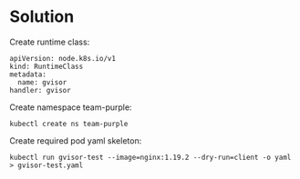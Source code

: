 # Solution

Create runtime class:

    apiVersion: node.k8s.io/v1
    kind: RuntimeClass
    metadata:
      name: gvisor 
    handler: gvisor

Create namespace team-purple:

    kubectl create ns team-purple

Create required pod yaml skeleton:

    kubectl run gvisor-test --image=nginx:1.19.2 --dry-run=client -o yaml > gvisor-test.yaml
